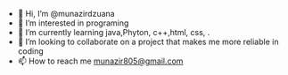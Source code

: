 - 👋 Hi, I’m @munazirdzuana
- 👀 I’m interested in programing
- 🌱 I’m currently learning java,Phyton, c++,html, css, .
- 💞️ I’m looking to collaborate on a project that makes me more reliable in coding
- 📫 How to reach me munazir805@gmail.com

<!---
munazirdzuana/munazirdzuana is a ✨ special ✨ repository because its `README.md` (this file) appears on your GitHub profile.
You can click the Preview link to take a look at your changes.
--->
